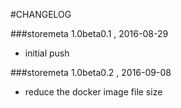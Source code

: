 #CHANGELOG

###storemeta 1.0beta0.1 , 2016-08-29

- initial push

###storemeta 1.0beta0.2 , 2016-09-08

- reduce the docker image file size


